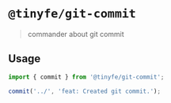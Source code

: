 # `@tinyfe/git-commit`

> commander about git commit

## Usage

```js
import { commit } from '@tinyfe/git-commit';

commit('../', 'feat: Created git commit.');
```
